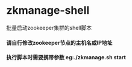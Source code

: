 # zkmanage-shell
批量启动zookeeper集群的shell脚本
#### 请自行修改zookeeper节点的主机名或IP地址
#### 执行脚本时需要携带参数 eg:./zkmanage.sh start
